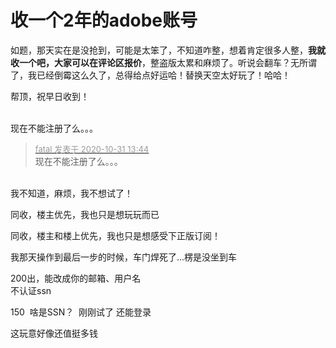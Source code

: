 # 收一个2年的adobe账号


如题，那天实在是没抢到，可能是太笨了，不知道咋整，想着肯定很多人整，<strong>我就收一个吧，大家可以在评论区报价</strong>，整盗版太累和麻烦了。听说会翻车？无所谓了，我已经倒霉这么久了，总得给点好运哈！替换天空太好玩了！哈哈！

帮顶，祝早日收到！<br />
<br />
<img src="static/image/smiley/default/lol.gif" smilieid="12" border="0" alt="" /><img src="static/image/smiley/default/lol.gif" smilieid="12" border="0" alt="" /><img src="static/image/smiley/default/lol.gif" smilieid="12" border="0" alt="" />

现在不能注册了么。。。

<div class="quote"><blockquote><font size="2"><a href="https://www.hostloc.com/forum.php?mod=redirect&amp;goto=findpost&amp;pid=9380400&amp;ptid=760568" target="_blank"><font color="#999999">fatal 发表于 2020-10-31 13:44</font></a></font><br />
现在不能注册了么。。。</blockquote></div><br />
我不知道，麻烦，我不想试了！

同收，楼主优先，我也只是想玩玩而已

同收，楼主和楼上优先，我也只是想感受下正版订阅！

我那天操作到最后一步的时候，车门焊死了...楞是没坐到车<img src="static/image/smiley/default/cry.gif" smilieid="4" border="0" alt="" />

200出，能改成你的邮箱、用户名<br />
不认证ssn

150&nbsp;&nbsp;啥是SSN？&nbsp;&nbsp;刚刚试了 还能登录<img src="static/image/smiley/default/lol.gif" smilieid="12" border="0" alt="" />

这玩意好像还值挺多钱
